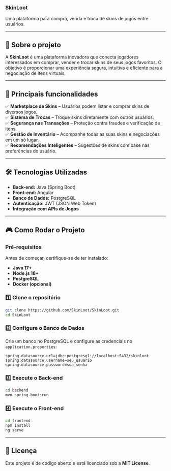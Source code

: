 ### **SkinLoot**  
Uma plataforma para compra, venda e troca de skins de jogos entre usuários.  

---

## 📌 **Sobre o projeto**  
A **SkinLoot** é uma plataforma inovadora que conecta jogadores interessados em comprar, vender e trocar skins de seus jogos favoritos. O objetivo é proporcionar uma experiência segura, intuitiva e eficiente para a negociação de itens virtuais.

---

## 🚀 **Principais funcionalidades**  
✅ **Marketplace de Skins** – Usuários podem listar e comprar skins de diversos jogos.  
✅ **Sistema de Trocas** – Troque skins diretamente com outros usuários.  
✅ **Segurança nas Transações** – Proteção contra fraudes e verificação de itens.  
✅ **Gestão de Inventário** – Acompanhe todas as suas skins e negociações em um só lugar.  
✅ **Recomendações Inteligentes** – Sugestões de skins com base nas preferências do usuário.  

---

## 🛠 **Tecnologias Utilizadas**  
- **Back-end:** Java (Spring Boot)  
- **Front-end:** Angular  
- **Banco de Dados:** PostgreSQL  
- **Autenticação:** JWT (JSON Web Token)  
- **Integração com APIs de Jogos**  

---

## 🎮 **Como Rodar o Projeto**  

### **Pré-requisitos**  
Antes de começar, certifique-se de ter instalado:  
- **Java 17+**  
- **Node.js 18+**  
- **PostgreSQL**  
- **Docker (opcional)**  

### **1️⃣ Clone o repositório**
```sh
git clone https://github.com/SkinLoot/SkinLoot.git
cd SkinLoot
```

### **2️⃣ Configure o Banco de Dados**  
Crie um banco no PostgreSQL e configure as credenciais no `application.properties`:

```properties
spring.datasource.url=jdbc:postgresql://localhost:5432/skinloot
spring.datasource.username=seu_usuario
spring.datasource.password=sua_senha
```

### **3️⃣ Execute o Back-end**  
```sh
cd backend
mvn spring-boot:run
```

### **4️⃣ Execute o Front-end**  
```sh
cd frontend
npm install
ng serve
```

---

## 📄 **Licença**  
Este projeto é de código aberto e está licenciado sob a **MIT License**. 
